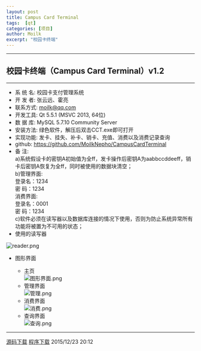 ```yaml
---
layout: post
title: Campus Card Terminal
tags:  [qt]
categories: [项目]
author: Moilk
excerpt: "校园卡终端"
---
```


------------------------------------------------------------
## 校园卡终端（Campus Card Terminal）v1.2
------------------------------------------------------------
+ 系 统 名: 校园卡支付管理系统  
+ 开 发 者: 张云远、霍亮  
+ 联系方式: moilk@qq.com  
+ 开发工具: Qt 5.5.1 (MSVC 2013, 64位)  
+ 数 据 库: MySQL 5.7.10 Community Server  
+ 安装方法: 绿色软件，解压后双击CCT.exe即可打开  
+ 实现功能: 发卡、挂失、补卡、销卡、充值、消费以及消费记录查询  
+ github: https://github.com/MoilkNepho/CampusCardTerminal
+ 备    注:   
	a)系统假设卡的密钥A初始值为全ff，发卡操作后密钥A为aabbccddeeff，销卡后密钥A恢复为全ff，同时被使用的数据块清空；  
	b)管理界面:  
		登录名：1234  
		密  码：1234  
	  消费界面:  
		登录名：0001  
		密  码：1234  
	c)软件必须在读写器以及数据库连接的情况下使用，否则为防止系统异常所有功能将被置为不可用的状态；  
+ 使用的读写器  

![reader.png](http://duras.wang/img/projects/CampusCardTerminal/reader.png)  

+ 图形界面

	* 主页   
![图形界面.png](http://duras.wang/img/projects/CampusCardTerminal/主页.png)  
	* 管理界面   
![管理.png](http://duras.wang/img/projects/CampusCardTerminal/管理.png)  
	* 消费界面  
![消费.png](http://duras.wang/img/projects/CampusCardTerminal/消费.png)  
	* 查询界面   
![查询.png](http://duras.wang/img/projects/CampusCardTerminal/查询.png)  

-------------------------------------------------------------

[源码下载](https://codeload.github.com/MoilkNepho/CampusCardTerminal/zip/master) [程序下载](https://codeload.github.com/MoilkNepho/CampusCardTerminal/zip/release)
2015/12/23 20:12


